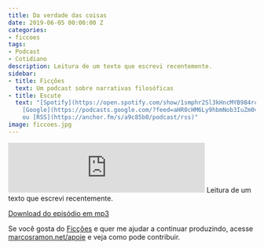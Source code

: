 ```yaml
---
title: Da verdade das coisas
date: 2019-06-05 00:00:00 Z
categories:
- ficcoes
tags:
- Podcast
- Cotidiano
description: Leitura de um texto que escrevi recentemente.
sidebar:
- title: Ficções
  text: Um podcast sobre narrativas filosóficas
- title: Escute
  text: "[Spotify](https://open.spotify.com/show/1smphr2Sl3kHncMYB984rc?si=Ds7GV4oNQnGxsm-bxYvasA),
    [Google](https://podcasts.google.com/?feed=aHR0cHM6Ly9hbmNob3IuZm0vcy9hOWM4NWIwL3BvZGNhc3QvcnNz)
    ou [RSS](https://anchor.fm/s/a9c85b0/podcast/rss)"
image: ficcoes.jpg
---
```


<iframe src="https://anchor.fm/podcastficcoes/embed/episodes/Da-verdade-das-coisas-e48njl" height="102px" width="400px" frameborder="0" scrolling="no"></iframe>
Leitura de um texto que escrevi recentemente.

[Download do episódio em mp3](https://s3-us-west-2.amazonaws.com/anchor-audio-bank/production/2019-5-6/16512304-44100-2-3187076474c6f.mp3)
 
Se você gosta do [Ficções](https://marcosramon.net/ficcoes/) e quer me ajudar a continuar produzindo, acesse [marcosramon.net/apoie](https://marcosramon.net/apoie/) e veja como pode contribuir.
